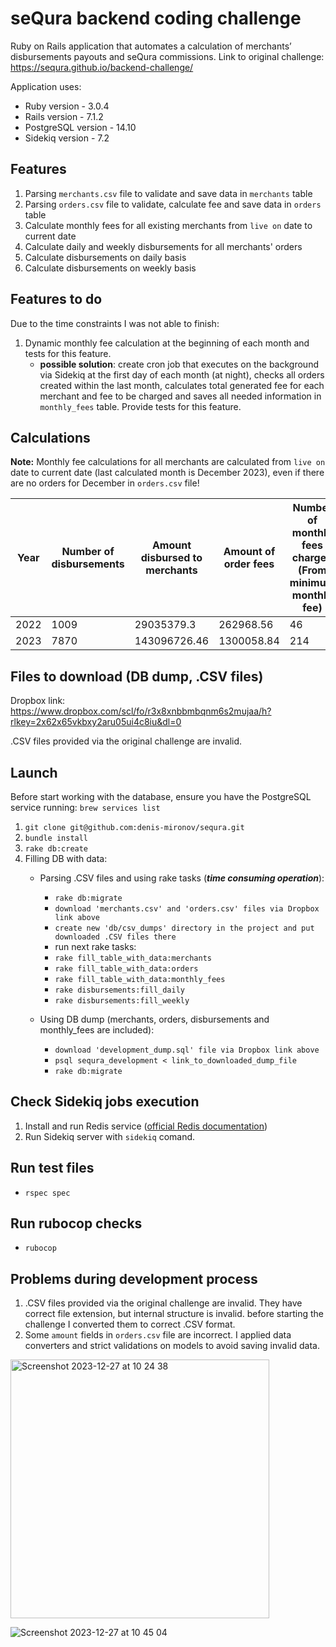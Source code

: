 # seQura backend coding challenge
Ruby on Rails application that automates a calculation of merchants’ disbursements payouts and seQura commissions.
Link to original challenge: https://sequra.github.io/backend-challenge/

Application uses:
 - Ruby version - 3.0.4
 - Rails version - 7.1.2
 - PostgreSQL version - 14.10
 - Sidekiq version - 7.2

## Features
  1. Parsing `merchants.csv` file to validate and save data in `merchants` table
  2. Parsing `orders.csv` file to validate, calculate fee and save data in `orders` table
  3. Calculate monthly fees for all existing merchants from `live on` date to current date
  4. Calculate daily and weekly disbursements for all merchants' orders
  5. Calculate disbursements on daily basis
  6. Calculate disbursements on weekly basis

## Features to do
  Due to the time constraints I was not able to finish:
  1. Dynamic monthly fee calculation at the beginning of each month and tests for this feature.
      - **possible solution**: create cron job that executes on the background via Sidekiq at the first day of each month (at night), checks all orders created within the last month, calculates total generated fee for each merchant and fee to be charged and saves all needed information in `monthly_fees` table. Provide tests for this feature.
    
## Calculations
**Note:** Monthly fee calculations for all merchants are calculated from `live on` date to current date (last calculated month is December 2023), even if there are no orders for December in `orders.csv` file!

Year	| Number of disbursements | Amount disbursed to merchants | Amount of order fees | Number of monthly fees charged (From minimum monthly fee) | Amount of monthly fee charged (From minimum monthly fee) |
------|-------------------------|-------------------------------|----------------------|-----------------------------------------------------------|----------------------------------------------------|
2022  | 1009                    | 29035379.3                    | 262968.56            | 46                                                        | 1072.88                                            |
2023  | 7870                    | 143096726.46                  | 1300058.84           | 214                                                       | 4868.69                                            |


		
## Files to download (DB dump, .CSV files)
Dropbox link: https://www.dropbox.com/scl/fo/r3x8xnbbmbqnm6s2mujaa/h?rlkey=2x62x65vkbxy2aru05ui4c8iu&dl=0

.CSV files provided via the original challenge are invalid. 

## Launch
Before start working with the database, ensure you have the PostgreSQL service running: `brew services list` 

1. `git clone git@github.com:denis-mironov/sequra.git`
2. `bundle install`
3. `rake db:create`
4. Filling DB with data:
    - Parsing .CSV files and using rake tasks (***time consuming operation***):
      - `rake db:migrate`
      - `download 'merchants.csv' and 'orders.csv' files via Dropbox link above`
      - `create new 'db/csv_dumps' directory in the project and put downloaded .CSV files there`
      - run next rake tasks:
      - `rake fill_table_with_data:merchants`
      - `rake fill_table_with_data:orders`
      - `rake fill_table_with_data:monthly_fees`
      - `rake disbursements:fill_daily`
      - `rake disbursements:fill_weekly`

    - Using DB dump (merchants, orders, disbursements and monthly_fees are included):
      - `download 'development_dump.sql' file via Dropbox link above`
      - `psql sequra_development < link_to_downloaded_dump_file`
      - `rake db:migrate`
     
## Check Sidekiq jobs execution
  1. Install and run Redis service ([official Redis documentation](https://redis.io/docs/install/install-redis/install-redis-on-mac-os/))
  2. Run Sidekiq server with `sidekiq` comand.
## Run test files
 - `rspec spec`
## Run rubocop checks
 - `rubocop`
## Problems during development process
  1. .CSV files provided via the original challenge are invalid. They have correct file extension, but internal structure is invalid. before starting the challenge I converted them to correct .CSV format.
  2. Some `amount` fields in `orders.csv` file are incorrect. I applied data converters and strict validations on models to avoid saving invalid data.

<img width="414" alt="Screenshot 2023-12-27 at 10 24 38" src="https://github.com/denis-mironov/sequra/assets/13961302/a23bd32d-52ed-41ad-a11f-050fc6b8986b">

![Screenshot 2023-12-27 at 10 45 04](https://github.com/denis-mironov/sequra/assets/13961302/8a51947a-09b2-4ab4-b457-39c938bfe0f9)
